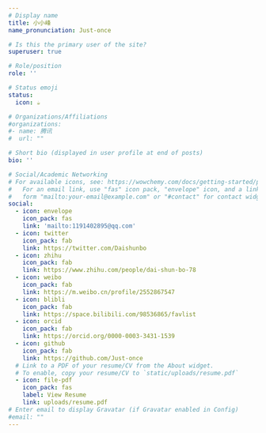 ```yaml
---
# Display name
title: 小小峰
name_pronunciation: Just-once

# Is this the primary user of the site?
superuser: true

# Role/position
role: ''

# Status emoji
status:
  icon: ☕️

# Organizations/Affiliations
#organizations:
#- name: 腾讯
#  url: ""

# Short bio (displayed in user profile at end of posts)
bio: ''

# Social/Academic Networking
# For available icons, see: https://wowchemy.com/docs/getting-started/page-builder/#icons
#   For an email link, use "fas" icon pack, "envelope" icon, and a link in the
#   form "mailto:your-email@example.com" or "#contact" for contact widget.
social:
  - icon: envelope
    icon_pack: fas
    link: 'mailto:1191402895@qq.com'
  - icon: twitter
    icon_pack: fab
    link: https://twitter.com/Daishunbo
  - icon: zhihu
    icon_pack: fab
    link: https://www.zhihu.com/people/dai-shun-bo-78
  - icon: weibo
    icon_pack: fab
    link: https://m.weibo.cn/profile/2552867547
  - icon: blibli
    icon_pack: fab
    link: https://space.bilibili.com/98536865/favlist
  - icon: orcid
    icon_pack: fab
    link: https://orcid.org/0000-0003-3431-1539
  - icon: github
    icon_pack: fab
    link: https://github.com/Just-once
  # Link to a PDF of your resume/CV from the About widget.
  # To enable, copy your resume/CV to `static/uploads/resume.pdf`
  - icon: file-pdf
    icon_pack: fas
    label: View Resume
    link: uploads/resume.pdf
# Enter email to display Gravatar (if Gravatar enabled in Config)
#email: ""
---
```

